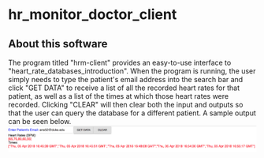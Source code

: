 # hr_monitor_doctor_client
## About this software
The program titled "hrm-client" provides an easy-to-use interface to "heart_rate_databases_introduction". When the program is running, the user simply needs to type the patient's email address into the search bar and click "GET DATA" to receive a list of all the recorded heart rates for that patient, as well as a list of the times at which those heart rates were recorded. Clicking "CLEAR" will then clear both the input and outputs so that the user can query the database for a different patient. A sample output can be seen below.
![](sample_output.png)
